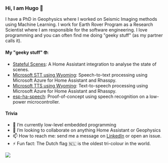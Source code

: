 ### Hi, I am Hugo 👋

I have a PhD in Geophysics where I worked on Seismic Imaging methods using Machine Learning. I work for Earth Rover Program as a Research Scientist where I am responsible for the software engineering. I love programming and you can often find me doing "geeky stuff" (as my partner calls it).

#### My "geeky stuff" 🤓:
- [Stateful Scenes](https://github.com/hugobloem/stateful_scenes): A Home Assistant integration to analyse the state of scenes.
- [Microsoft STT using Wyoming](https://github.com/hugobloem/wyoming-microsoft-stt): Speech-to-text processing using Microsoft Azure for Home Assistant and Rhasspy.
- [Microsoft TTS using Wyoming](https://github.com/hugobloem/wyoming-microsoft-stt): Text-to-speech processing using Microsoft Azure for Home Assistant and Rhasspy.
- [esp-ha-speech](https://github.com/hugobloem/esp-ha-speech): Proof-of-concept using speech recognition on a low-power microcontroller.

#### Trivia
- 🌱 I’m currently low-level embedded programming
- 👯 I’m looking to collaborate on anything Home Assistant or Geophysics
- 📫 How to reach me: send me a message on [LinkedIn](https://linkedin.com/in/hugobloem) or open an issue. 
- ⚡ Fun fact: The Dutch flag 🇳🇱 is the oldest tri-colour in the world. 

![](https://hit.yhype.me/github/profile?user_id=42470993)
<!--
**hugobloem/hugobloem** is a ✨ _special_ ✨ repository because its `README.md` (this file) appears on your GitHub profile.

Here are some ideas to get you started:

- 🔭 I’m currently working on ...
- 🌱 I’m currently learning ...
- 👯 I’m looking to collaborate on ...
- 🤔 I’m looking for help with ...
- 💬 Ask me about ...
- 📫 How to reach me: ...
- 😄 Pronouns: ...
- ⚡ Fun fact: ...
-->

